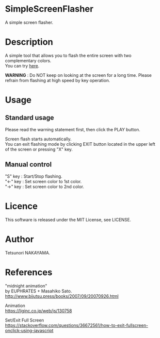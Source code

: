 # SimpleScreenFlasher
A simple screen flasher. 
<Screen capture>  

# Description
A simple tool that allows you to flash the entire screen with two complementary colors.  
You can try [here](https://tetunori.github.io/SimpleScreenFlasher/).

**WARNING** : Do NOT keep on looking at the screen for a long time. Please refrain from flashing at high speed by key operation.  

# Usage
## Standard usage
Please read the warning statement first, then click the PLAY button.
<Screen capture>  

Screen flash starts automatically.  
You can exit flashing mode by clicking EXIT button located in the upper left of the screen or pressing "X" key.
<Screen capture>  

## Manual control
"S" key : Start/Stop flashing.  
"←" key : Set screen color to 1st color.  
"→" key : Set screen color to 2nd color.  

# Licence
This software is released under the MIT License, see LICENSE.

# Author
Tetsunori NAKAYAMA.

# References
"midnight animation"  
by EUPHRATES + Masahiko Sato.  
http://www.bijutsu.press/books/2007/09/20070926.html

Animation  
https://liginc.co.jp/web/js/130758

Set/Exit Full Screen  
https://stackoverflow.com/questions/36672561/how-to-exit-fullscreen-onclick-using-javascript

